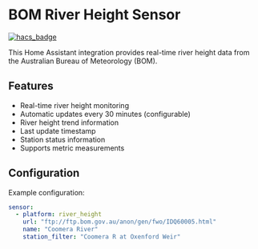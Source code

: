 # BOM River Height Sensor

[![hacs_badge](https://img.shields.io/badge/HACS-Custom-41BDF5.svg?style=for-the-badge)](https://github.com/hacs/integration)

This Home Assistant integration provides real-time river height data from the Australian Bureau of Meteorology (BOM).

## Features

- Real-time river height monitoring
- Automatic updates every 30 minutes (configurable)
- River height trend information
- Last update timestamp
- Station status information
- Supports metric measurements

## Configuration

Example configuration:

```yaml
sensor:
  - platform: river_height
    url: "ftp://ftp.bom.gov.au/anon/gen/fwo/IDQ60005.html"
    name: "Coomera River"
    station_filter: "Coomera R at Oxenford Weir"
```